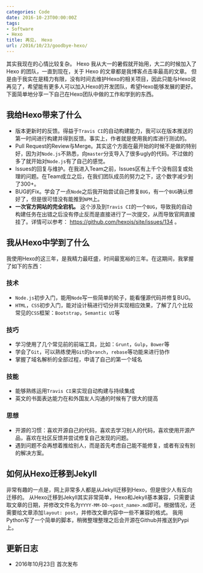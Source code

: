 ```yaml
---
categories: Code
date: 2016-10-23T00:00:00Z
tags:
- Software
- Hexo
title: 再见， Hexo
url: /2016/10/23/goodbye-hexo/
---
```


其实我现在的心情比较复杂。
Hexo 我从大一的暑假就开始用，大二的时候加入了 Hexo 的团队，一直到现在，关于 Hexo 的文章都是我博客点击率最高的文章。
但是由于我实在是精力有限，没有时间去维护Hexo的相关项目，因此只能与Hexo说再见了，希望能有更多人可以加入Hexo的开发团队，希望Hexo能够发展的更好。
下面简单地分享一下自己在Hexo团队中做的工作和学到的东西。

<!--more-->

## 我给Hexo带来了什么

- 版本更新时的反馈。得益于`Travis CI`的自动构建能力，我可以在版本推送的第一时间进行构建并得到反馈。事实上，作者就是使用我的库进行测试的。
- Pull Request的Review与Merge。其实这个方面在最开始的时候不是做的特别好，因为对`Node.js`不熟悉，向`master`分支导入了很多ugly的代码。不过做的多了就开始对`Node.js`有了自己的感觉。
- Issues的回复与维护。在我进入Team之前，Issues区有上千个没有回复或处理的问题。在Team成立之后，在我们团队成员的努力之下，这个数字减少到了300+。
- BUG的Fix。学会了一点`Node`之后我开始尝试自己修复`BUG`，有一个`BUG`确认修好了，但是很可惜没有能推到`NPM`上。
- **一次官方网站的完全宕机。** 这个涉及到`Travis CI`的一个`BUG`，导致我的自动构建任务在出错之后没有停止反而是直接进行了一次提交，从而导致官网直接挂了。详情可以参考： <https://github.com/hexojs/site/issues/134> 。

## 我从Hexo中学到了什么

我使用Hexo的这三年，是我精力最旺盛，时间最宽裕的三年。在这期间，我掌握了如下的东西：

### 技术

- `Node.js`初步入门，能用`Node`写一些简单的轮子，能看懂源代码并修复BUG。
- `HTML`，`CSS`初步入门，能对设计稿进行切分并实现相应效果，了解了几个比较常见的`CSS`框架：`Bootstrap`，`Semantic UI`等

### 技巧

- 学习使用了几个常见前的前端工具，比如：`Grunt`，`Gulp`，`Bower`等
- 学会了`Git`，可以熟练使用`Git`的`branch`，`rebase`等功能来进行协作
- 掌握了域名解析的全部过程，申请了自己的第一个域名

### 技能

- 能够熟练运用`Travis CI`来实现自动构建与持续集成
- 英文的书面表达能力在和外国友人沟通的时候有了很大的提高

### 思想

- 开源的习惯：喜欢开源自己的代码，喜欢去学习别人的代码，喜欢使用开源产品，喜欢在社区反馈并尝试修复自己发现的问题。
- 遇到问题不会再想着推给别人，而是首先考虑自己能不能修复，或者有没有别的解决方案。


## 如何从Hexo迁移到Jekyll

非常有趣的一点是，网上非常多人都是从Jekyll迁移到Hexo，但是很少人有反向迁移的。
从Hexo迁移到Jekyll其实非常简单，Hexo和Jekyll基本兼容，只需要读取文章的日期，并修改文件名为`YYYY-MM-DD-<post_name>.md`即可。根据情况，还需要给文章添加`layout: post`，并修改文章内容中一些不兼容的格式。
我用Python写了一个简单的脚本，稍微整理整理之后会开源在Github并推送到Pypi上。

## 更新日志

- 2016年10月23日 首次发布
